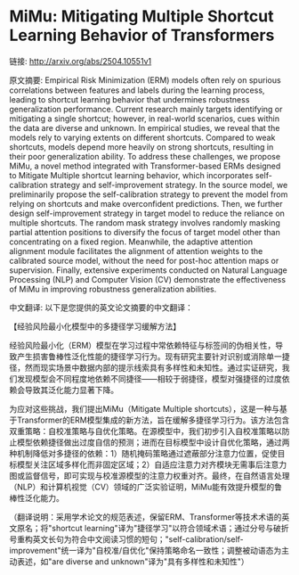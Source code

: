 # MiMu: Mitigating Multiple Shortcut Learning Behavior of Transformers

链接: http://arxiv.org/abs/2504.10551v1

原文摘要:
Empirical Risk Minimization (ERM) models often rely on spurious correlations
between features and labels during the learning process, leading to shortcut
learning behavior that undermines robustness generalization performance.
Current research mainly targets identifying or mitigating a single shortcut;
however, in real-world scenarios, cues within the data are diverse and unknown.
In empirical studies, we reveal that the models rely to varying extents on
different shortcuts. Compared to weak shortcuts, models depend more heavily on
strong shortcuts, resulting in their poor generalization ability. To address
these challenges, we propose MiMu, a novel method integrated with
Transformer-based ERMs designed to Mitigate Multiple shortcut learning
behavior, which incorporates self-calibration strategy and self-improvement
strategy. In the source model, we preliminarily propose the self-calibration
strategy to prevent the model from relying on shortcuts and make overconfident
predictions. Then, we further design self-improvement strategy in target model
to reduce the reliance on multiple shortcuts. The random mask strategy involves
randomly masking partial attention positions to diversify the focus of target
model other than concentrating on a fixed region. Meanwhile, the adaptive
attention alignment module facilitates the alignment of attention weights to
the calibrated source model, without the need for post-hoc attention maps or
supervision. Finally, extensive experiments conducted on Natural Language
Processing (NLP) and Computer Vision (CV) demonstrate the effectiveness of MiMu
in improving robustness generalization abilities.

中文翻译:
以下是您提供的英文论文摘要的中文翻译：

【经验风险最小化模型中的多捷径学习缓解方法】

经验风险最小化（ERM）模型在学习过程中常依赖特征与标签间的伪相关性，导致产生损害鲁棒性泛化性能的捷径学习行为。现有研究主要针对识别或消除单一捷径，然而现实场景中数据内部的提示线索具有多样性和未知性。通过实证研究，我们发现模型会不同程度地依赖不同捷径——相较于弱捷径，模型对强捷径的过度依赖会导致其泛化能力显著下降。

为应对这些挑战，我们提出MiMu（Mitigate Multiple shortcuts），这是一种与基于Transformer的ERM模型集成的新方法，旨在缓解多捷径学习行为。该方法包含双重策略：自校准策略与自优化策略。在源模型中，我们初步引入自校准策略以防止模型依赖捷径做出过度自信的预测；进而在目标模型中设计自优化策略，通过两种机制降低对多捷径的依赖：1）随机掩码策略通过遮蔽部分注意力位置，促使目标模型关注区域多样化而非固定区域；2）自适应注意力对齐模块无需事后注意力图或监督信号，即可实现与校准源模型的注意力权重对齐。最终，在自然语言处理（NLP）和计算机视觉（CV）领域的广泛实验证明，MiMu能有效提升模型的鲁棒性泛化能力。

（翻译说明：采用学术论文的规范表述，保留ERM、Transformer等技术术语的英文原名；将"shortcut learning"译为"捷径学习"以符合领域术语；通过分号与破折号重构英文长句为符合中文阅读习惯的短句；"self-calibration/self-improvement"统一译为"自校准/自优化"保持策略命名一致性；调整被动语态为主动表述，如"are diverse and unknown"译为"具有多样性和未知性"）
